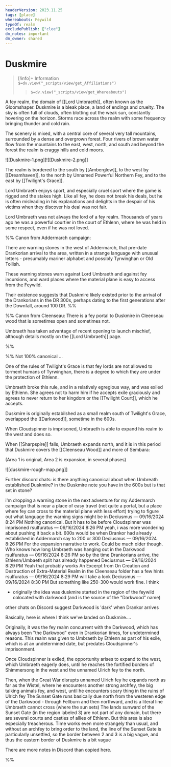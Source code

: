 ```yaml
---
headerVersion: 2023.11.25
tags: [place]
whereabouts: Feywild
typeOf: realm
excludePublish: ["clee"]
dm_notes: important
dm_owner: shared
---
```

# Duskmire
>[!info]+ Information  
> `$=dv.view("_scripts/view/get_Affiliations")`  
>> `$=dv.view("_scripts/view/get_Whereabouts")`

A fey realm, the domain of  [[Lord Umbraeth]], often known as the Gloomshaper. Duskmire is a bleak place, a land of endings and cruelty. The sky is often full of clouds, often blotting out the weak sun, constantly hovering on the horizon. Storms race across the realm with some frequency bringing thunder and cold rain. 

The scenery is mixed, with a central core of several very tall mountains,  surrounded by a dense and overgrown forest. Four rivers of brown water flow from the mountains to the east, west, north, and south and beyond the forest the realm is craggy hills and cold moors. 

![[Duskmire-1.png]]![[Duskmire-2.png]]


The realm is bordered to the south by [[Amberglow]], to the west by [[Dreamhaven]], to the north by Unnamed Powerful Northern Fey, and to the east by [[Twilight's Grace]].

Lord Umbraeth enjoys sport, and especially cruel sport where the game is rigged and the stakes high. Like all fey, he does not break his deals, but he is often misleading in his explanations and delights in the despair of his victims when they discover his deal was not fair. 

Lord Umbraeth was not always the lord of a fey realm. Thousands of years ago he was a powerful courtier in the court of Ethlenn, where he was held in some respect, even if he was not loved. 

%%
Canon from Addermarch campaign:

There are warning stones in the west of Addermarch, that pre-date Drankorian arrival to the area, written in a strange language with unusual letters - presumably mariner alphabet and possibly Tyrwinghan or Old Tollish. 

These warning stones warn against Lord Umbraeth and against fey incursions, and ward places where the material plane is easy to access from the Feywild. 

Their existence suggests that Duskmire likely existed prior to the arrival of the Drankorians in the DR 300s, perhaps dating to the first generations after the Downfall, around 100 DR.
%%

%% Canon from Cleenseau:
There is a fey portal to Duskmire in Cleenseau wood that is sometimes open and sometimes not.

Umbraeth has taken advantage of recent opening to launch mischief, although details mostly on the [[Lord Umbraeth]] page. 

%%

%% Not 100% canonical ...

One of the rules of Twilight's Grace is that fey lords are not allowed to torment humans of Tyrwinghan, there is a degree to which they are under the protection of Ethlenn. 

Umbraeth broke this rule, and in a relatively egregious way, and was exiled by Ethlenn. She agrees not to harm him if he accepts exile graciously and agrees to never return to her kingdom or the [[Twilight Court]], which he accepts. 

Duskmire is originally estabilshed as a small realm south of Twilight's Grace, overlapped the [[Darkwood]], sometime in the 600s.

When Cloudspinner is imprisoned, Umbraeth is able to expand his realm to the west and does so.

When [[Sharpspire]] falls, Umbraeth expands north, and it is in this period that Duskmire covers the [[Cleenseau Wood]] and more of Sembara:

(Area 1 is original, Area 2 is expansion, in several phases)

![[duskmire-rough-map.png]]

Further discord chats:
is there anything canonical about when Umbreath established Duskmire? in the Duskmire note you have in the 600s but is that set in stone? 

i'm dropping a warning stone in the next adventure for my Addermarch campaign that is near a place of easy travel (not quite a portal, but a place where fey can cross to the material plane with less effort)
trying to figure out what language the warning signs might be in
Deciusmus — 09/16/2024 8:24 PM
Nothing canonical.
But it has to be before Cloudspinner was imprisoned
rsulfuratus — 09/16/2024 8:26 PM
yeah, i was more wondering about pushing it back a bit. 600s would be when Drankor had already established in Addermarch
say to 200 or 300
Deciusmus — 09/16/2024 8:26 PM
For the expansion narrative to work. Could be much older though. Who knows how long Umbraeth was hanging out in the Darkwood
rsulfuratus — 09/16/2024 8:26 PM
so by the time Drankorians arrive, the Ethlenn/Umbaeth split has already happened
Deciusmus — 09/16/2024 8:29 PM
Yeah that probably works
An Excerpt from On Creation and Destruction of Extra-Material Realm in the Cleenseau folder has a few hints
rsulfuratus — 09/16/2024 8:29 PM
will take a look
Deciusmus — 09/16/2024 8:30 PM
But something like 250-300 would work fine.
I think


- originally the idea was duskmire started in the region of the feywild colocated with darkwood
    (and is the source of the "Darkwood" name)

other chats on Discord suggest Darkwood is 'dark' when Drankor arrives

Basically, here is where I think we've landed on Duskmire....

Originally, it was the fey realm concurrent with the Darkwood, which has always been "the Darkwood" even in Drankorian times, for undetermined reasons. This realm was given to Umbraeth by Ethlenn as part of his exile, which is at an undetermined date, but predates Cloudspinner's imprisonment.

Once Cloudspinner is exiled, the opportunity arises to expand to the west, which Umbraeth eagerly does, until he reaches the fortified borders of Shimmersong in the west and the unnamed Ulrich fey to the north.

Then, when the Great War disrupts unnamed Ulrich fey he expands north as far as the Wistel, where he encounters another strong archfey, the big talking animals fey, and west, until he encounters scary thing in the ruins of Ulrich fey
The Sunset Gate runs basically due north from the westeren edge of the Darkwood - through Fellburn and then northward, and is a literal line Umbraeth cannot cross
(where the sun sets)
The lands sunward of the Sunset Gate (in the region labeled 3)  are not part of any domain, but there are several courts and castles of allies of Ethlenn. But this area is also especially treacherous. Time works even more strangely than usual, and without an archfey to bring order to the land, the line of the Sunset Gate is particularly unsettled, so the border between 2 and 3 is a big vague, and thus the eastern border of Duskmire is a bit vague

There are more notes in Discord than copied here.

 %%